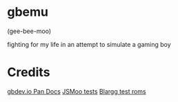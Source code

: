 # gbemu

(gee-bee-moo)

fighting for my life in an attempt to simulate a gaming boy

# Credits

[gbdev.io Pan Docs](https://gbdev.io/pandocs/)
[JSMoo tests](https://github.com/raddad772/jsmoo)
[Blargg test roms](https://github.com/retrio/gb-test-roms)

